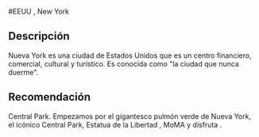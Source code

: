 #EEUU , New York


## Descripción


Nueva York es una ciudad de Estados Unidos que es un centro financiero, comercial, cultural y turístico. Es conocida como "la ciudad que nunca duerme". 



## Recomendación


Central Park. Empezamos por el gigantesco pulmón verde de Nueva York, el icónico Central Park, Estatua de la Libertad , MoMA y disfruta . 
